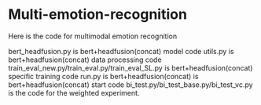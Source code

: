 # Multi-emotion-recognition

Here is the code for multimodal emotion recognition

bert_headfusion.py is bert+headfusion(concat) model code
utils.py is bert+headfusion(concat) data processing code
train_eval_new.py/train_eval.py/train_eval_SL.py is bert+headfusion(concat) specific training code
run.py is bert+headfusion(concat) is bert+headfusion(concat) start code
bi_test.py/bi_test_base.py/bi_test_vc.py is the code for the weighted experiment.
